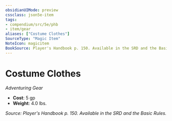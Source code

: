 ```yaml
---
obsidianUIMode: preview
cssclass: json5e-item
tags:
- compendium/src/5e/phb
- item/gear
aliases: ["Costume Clothes"]
SourceType: "Magic Item"
NoteIcon: magicitem
BookSource: Player's Handbook p. 150. Available in the SRD and the Basic Rules.
---
```

# Costume Clothes
*Adventuring Gear*  

- **Cost**: 5 gp
- **Weight**: 4.0 lbs.

*Source: Player's Handbook p. 150. Available in the SRD and the Basic Rules.*